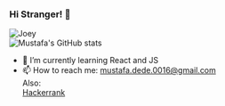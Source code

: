 ### Hi Stranger! 👋

![Joey](https://media3.giphy.com/media/l3V0A5D73FHx4ayyI/giphy.gif?cid=790b76116ea264a818ee039db28f613ffa819a73350d79bb&rid=giphy.gif&ct=g)
<br/>
![Mustafa's GitHub stats](https://github-readme-stats.vercel.app/api?username=mustafadede&show_icons=true&theme=gruvbox)
<br/>

- 🌱 I’m currently learning React and JS
- 📫 How to reach me: mustafa.dede.0016@gmail.com
  <br/>
  Also:
  <br/>
  [Hackerrank](https://www.hackerrank.com/mustafadededev)


<!--
**mustafadede/mustafadede** is a ✨ _special_ ✨ repository because its `README.md` (this file) appears on your GitHub profile.

Here are some ideas to get you started:

- 🔭 I’m currently working on ...
- 🌱 I’m currently learning ...
- 👯 I’m looking to collaborate on ...
- 🤔 I’m looking for help with ...
- 💬 Ask me about ...
- 📫 How to reach me: ...
- 😄 Pronouns: ...
- ⚡ Fun fact: ...
-->
